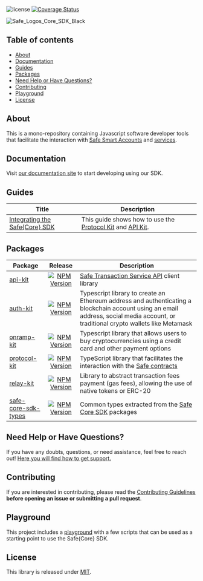 ![license](https://img.shields.io/github/license/safe-global/safe-core-sdk) [![Coverage Status](https://coveralls.io/repos/github/safe-global/safe-core-sdk/badge.svg?branch=main)](https://coveralls.io/github/safe-global/safe-core-sdk?branch=main)

![Safe_Logos_Core_SDK_Black](https://github.com/safe-global/safe-core-sdk/assets/6764315/7202a24a-2981-4b31-9cf5-ace1c3b2c4fa)

## Table of contents

- [About](#about)
- [Documentation](#documentation)
- [Guides](#guides)
- [Packages](#packages)
- [Need Help or Have Questions?](#need-help-or-have-questions)
- [Contributing](#contributing)
- [Playground](#playground)
- [License](#license)

## About

This is a mono-repository containing Javascript software developer tools that facilitate the interaction with [Safe Smart Accounts](https://github.com/safe-global/safe-smart-account) and [services](https://github.com/safe-global/safe-transaction-service).

## Documentation

Visit [our documentation site](https://docs.safe.global/sdk/overview) to start developing using our SDK.

## Guides

| Title | Description |
| ------------------------------------------------------------------------------------------------------------------------------- | -------------------------------------------------------------------------------------------------------------------------------------------------------------------------------------------------------------------- |
| [Integrating the Safe{Core} SDK](https://github.com/safe-global/safe-core-sdk/blob/main/guides/integrating-the-safe-core-sdk.md) | This guide shows how to use the [Protocol Kit](https://github.com/safe-global/safe-core-sdk/tree/main/packages/protocol-kit) and [API Kit](https://github.com/safe-global/safe-core-sdk/tree/main/packages/api-kit). |

## Packages

| Package | Release | Description | 
| ------------------------------------------------------------------------------------------------------------ | :--------------------------------------------------------------------------------------------------------------------------------------------------: | --------------------------------------------------------------------------------------------------------------------------------------------------------------------------- |
| [api-kit](https://github.com/safe-global/safe-core-sdk/tree/main/packages/api-kit)                           | [![NPM Version](https://badge.fury.io/js/%40safe-global%2Fapi-kit.svg)](https://badge.fury.io/js/%40safe-global%2Fapi-kit)                 | [Safe Transaction Service API](https://github.com/safe-global/safe-transaction-service) client library                                                                       |
| [auth-kit](https://github.com/safe-global/safe-core-sdk/tree/main/packages/auth-kit)                         | [![NPM Version](https://badge.fury.io/js/%40safe-global%2Fauth-kit.svg)](https://badge.fury.io/js/%40safe-global%2Fauth-kit)               | Typescript library to create an Ethereum address and authenticating a blockchain account using an email address, social media account, or traditional crypto wallets like Metamask   |
| [onramp-kit](https://github.com/safe-global/safe-core-sdk/tree/main/packages/onramp-kit)                     | [![NPM Version](https://badge.fury.io/js/%40safe-global%2Fonramp-kit.svg)](https://badge.fury.io/js/%40safe-global%2Fonramp-kit)           | Typescript library that allows users to buy cryptocurrencies using a credit card and other payment options                                                                           |
| [protocol-kit](https://github.com/safe-global/safe-core-sdk/tree/main/packages/protocol-kit)                 | [![NPM Version](https://badge.fury.io/js/%40safe-global%2Fprotocol-kit.svg)](https://badge.fury.io/js/%40safe-global%2Fprotocol-kit)       | TypeScript library that facilitates the interaction with the [Safe contracts](https://github.com/safe-global/safe-contracts)                                                |
| [relay-kit](https://github.com/safe-global/safe-core-sdk/tree/main/packages/relay-kit)                       | ​​​[​![NPM Version](https://badge.fury.io/js/%40safe-global%2Frelay-kit.svg)​](https://badge.fury.io/js/%40safe-global%2Frelay-kit)​             | Library to abstract transaction fees payment (gas fees), allowing the use of native tokens or ERC-20​​                                                                                 |
| [safe-core-sdk-types](https://github.com/safe-global/safe-core-sdk/tree/main/packages/safe-core-sdk-types)   | [![NPM Version](https://badge.fury.io/js/%40safe-global%2Fsafe-core-sdk-types.svg)](https://badge.fury.io/js/%40safe-global%2Fsafe-core-sdk-types)  | Common types extracted from the [Safe Core SDK](https://github.com/safe-global/safe-core-sdk/tree/main/packages) packages                                                   |

## Need Help or Have Questions?

If you have any doubts, questions, or need assistance, feel free to reach out! [Here you will find how to get support.](https://github.com/safe-global/safe-core-sdk/tree/main/SUPPORT.md)

## Contributing

If you are interested in contributing, please read the [Contributing Guidelines](https://github.com/safe-global/safe-core-sdk/tree/main/CONTRIBUTING.md) **before opening an issue or submitting a pull request**.

## Playground

This project includes a [playground](https://github.com/safe-global/safe-core-sdk/tree/main/playground/README.md) with a few scripts that can be used as a starting point to use the Safe{Core} SDK.

## License

This library is released under [MIT](https://github.com/safe-global/safe-core-sdk/tree/main/LICENSE.md).
